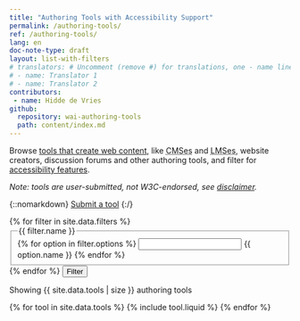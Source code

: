 ```yaml
---
title: "Authoring Tools with Accessibility Support"
permalink: /authoring-tools/
ref: /authoring-tools/
lang: en
doc-note-type: draft
layout: list-with-filters
# translators: # Uncomment (remove #) for translations, one - name line per translator.
# - name: Translator 1
# - name: Translator 2
contributors:
 - name: Hidde de Vries
github:
  repository: wai-authoring-tools
  path: content/index.md
---
```


<style> 
{% include css/styles.css %}
</style>

<div class="header-sup">
  <p>Browse <a href="selecting">tools that create web content</a>, like <abbr title="content management systems">CMSes</abbr> and <abbr title="learning management systems">LMSes</abbr>, website creators, discussion forums and other authoring tools, and filter for <a href="selecting#features">accessibility features</a>.</p>
  <p><em>Note: tools are user-submitted, not W3C-endorsed, see <a href="#disclaimer">disclaimer</a>.</em></p>
</div>

{::nomarkdown}
<a class="button button-more" href="submit-a-tool" style="grid-column-start: 8;
  grid-column-end: 10;
  align-self: start;
  justify-self: end;
 margin-bottom: 2em;"><span>Submit a tool</span></a>
 {:/}

<div id="app" class="tools">
  <form class="tools-filters" data-filter-form action="https://hiddedevries.nl/test-api/" method="POST">
    {% for filter in site.data.filters %}
    <fieldset id="{{ filter.id }}">
      <legend>{{ filter.name }}</legend>
      {% for option in filter.options %}
      <input type="{{ filter.type }}" id="filter-{{ option.id }}" name="{{ option.id }}">
      <label for="filter-{{ option.id }}">{{ option.name }}</label>
      {% endfor %}
    </fieldset>
    {% endfor %}
    <button>Filter</button> 
  </form>
  <div class="tools-tools">
    <div role="alert">
      <p class="status status-busy" hidden>Loading tools…</p>
      <p class="status status-failure" hidden>something went wrong…</p>
    </div>
    <div id="tools-list">
    <p>Showing {{ site.data.tools | size }} authoring tools</p>
    {% for tool in site.data.tools %}
      {% include tool.liquid %}
    {% endfor %}
    </div>
  </div>
</div>

<script>
{% include js/tools.js %}
</script>

